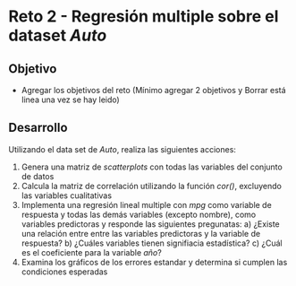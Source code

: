 # Reto 2 - Regresión multiple sobre el dataset *Auto*

## Objetivo

* Agregar los objetivos del reto (Mínimo agregar 2 objetivos y Borrar está linea una vez se hay leido)

## Desarrollo

Utilizando el data set de *Auto*, realiza las siguientes acciones: 

1. Genera una matriz de _scatterplots_ con todas las variables del conjunto de datos
2. Calcula la matriz de correlación utilizando la función _cor()_, excluyendo las variables cualitativas 
3. Implementa una regresión lineal multiple con _mpg_ como variable de respuesta y todas las demás variables (excepto nombre), como variables predictoras y responde las siguientes pregunatas: 
  a) ¿Existe una relación entre entre las variables predictoras y la variable de respuesta?
  b) ¿Cuáles variables tienen signifiacia estadística?
  c) ¿Cuál es el coeficiente para la variable _año_?
4. Examina los gráficos de los errores estandar y determina si cumplen las condiciones esperadas
